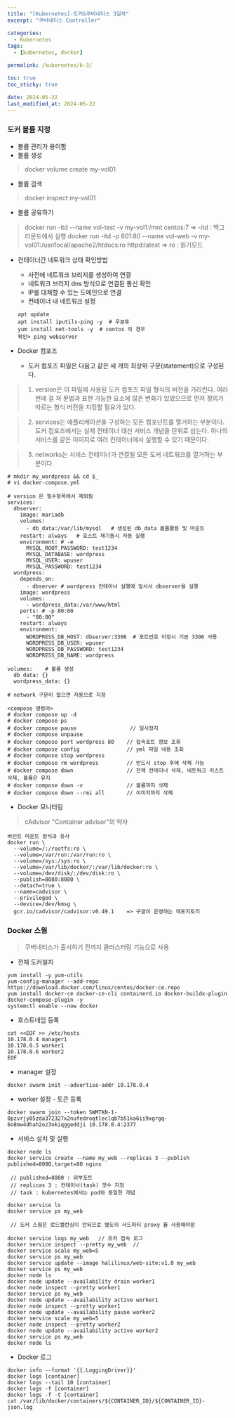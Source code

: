 ```yaml
---
title: "[Kubernetes]-도커&쿠버네티스 3일차"
excerpt: "쿠버네티스 Controller"

categories:
  - Kubernetes
tags:
  - [kubernetes, docker]

permalink: /kubernetes/k-3/

toc: true
toc_sticky: true

date: 2024-05-22
last_modified_at: 2024-05-22
---
```


### 도커 볼륨 지정

- 볼륨 관리가 용이함
- 볼륨 생성

> docker volume create my-vol01

- 볼륨 검색

> docker inspect my-vol01

- 볼륨 공유하기

> docker run -itd --name vol-test -v my-vol1:/mnt centos:7
>  => -itd : 백그라운드에서 실행
> docker run -itd -p 801:80 --name vol-web -v my-vol01:/usr/local/apache2/htdocs:ro httpd:latest
>  => ro : 읽기모드  

- 컨테이너간 네트워크 상태 확인방법
  - 사전에 네트워크 브리지를 생성하여 연결
  - 네트워크 브리지 dns 방식으로 연결된 통신 확인
  - IP를 대체할 수 있는 도메인으로 연결
  - 컨테이너 내 네트워크 설정
  ```
  apt update
  apt install iputils-ping -y  # 우분투
  yum install net-tools -y  # centos 의 경우
  확인> ping webserver 
  ```
   
- Docker 컴포즈
  - 도커 컴포즈 파일은 다음고 같은 세 개의 최상위 구문(statement)으로 구성된다.

> 1) version은 이 파일에 사용된 도커 컴포즈 파일 형식의 버전을 가리킨다. 여러 번에 걸 쳐 문법과 표현 가능한 요소에 많은 변화가 있었으므로 먼저 정의가 따르는 형식 버전을 지정할 필요가 있다.

> 2) services는 애플리케이션을 구성하는 모든 컴포넌트를 열거하는 부분이다. 도커 컴포즈에서는 실제 컨테이너 대신 서비스 개념을 단위로 삼는다. 하나의 서비스를 같은 이미지로 여러 컨테이너에서 실행할 수 있기 때문이다.

> 3) networks는 서비스 컨테이너가 연결될 모든 도커 네트워크를 열거하는 부분이다.

```
# mkdir my_wordpress && cd $_
# vi docker-compose.yml

# version 은 필수항목에서 제외됨
services:
  dbserver:
    image: mariadb
    volumes:
      - db_data:/var/lib/mysql   # 생성된 db_data 볼륨활용 및 마운트
    restart: always   # 호스트 재기동시 자동 실행
    environment: # -e
      MYSQL_ROOT_PASSWORD: test1234
      MYSQL_DATABASE: wordpress
      MYSQL_USER: wpuser
      MYSQL_PASSWORD: test1234
  wordpress:
    depends_on:
      - dbserver # wordpress 컨테이너 실행에 앞서서 dbserver을 실행
    image: wordpress
    volumes:
      - wordpress_data:/var/www/html
    ports: # -p 80:80
      - "80:80"
    restart: always
    environment:
      WORDPRESS_DB_HOST: dbserver:3306  # 포트번호 미정시 기본 3306 사용
      WORDPRESS_DB_USER: wpuser
      WORDPRESS_DB_PASSWORD: test1234
      WORDPRESS_DB_NAME: wordpress

volumes:    # 볼륨 생성
  db_data: {}
  wordpress_data: {}

# network 구문이 없으면 자동으로 지정

<compose 명령어>
# docker compose up -d
# docker compose ps
# docker compose pause                 // 일시정지
# docker compose unpause
# docker compose port wordpress 80    // 접속포트 정보 조회
# docker compose config               // yml 파일 내용 조회
# docker compose stop wordpress       
# docker compose rm wordpress         // 반드시 stop 후에 삭제 가능
# docker compose down                 // 전체 컨테이너 삭제, 네트워크 리스트 삭제, 볼륨은 유지
# docker compose down -v              // 볼륨까지 삭제
# docker compose down --rmi all       // 이미지까지 삭제

```

- Docker 모니터링

> cAdvisor "Container advisor"의 약자

```
바인트 마운트 방식과 유사
docker run \
  --volume=/:/rootfs:ro \
  --volume=/var/run:/var/run:ro \
  --volume=/sys:/sys:ro \
  --volume=/var/lib/docker/:/var/lib/docker:ro \
  --volume=/dev/disk/:/dev/disk:ro \
  --publish=8080:8080 \
  --detach=true \
  --name=cadvisor \
  --privileged \
  --device=/dev/kmsg \
  gcr.io/cadvisor/cadvisor:v0.49.1    => 구글이 운영하는 레포지토리

```

### Docker 스웜

> 쿠버네티스가 출시하기 전까지 클러스터링 기능으로 사용

- 전체 도커설치

```
yum install -y yum-utils
yum-config-manager --add-repo https://download.docker.com/linux/centos/docker-ce.repo
yum install docker-ce docker-ce-cli containerd.io docker-buildx-plugin docker-compose-plugin -y
systemctl enable --now docker
```

- 호스트네임 등록

```
cat <<EOF >> /etc/hosts
10.178.0.4 manager1
10.178.0.5 worker1
10.178.0.6 worker2
EOF
```

- manager 설정

```
docker swarm init --advertise-addr 10.178.0.4
```

- worker 설정 - 토큰 등록

```
docker swarm join --token SWMTKN-1-0pzvrjy05zda372327x2nufedroqtleclqb7b51ka6ii9xgrgq-6o8mw4dhah2oz3okiqggeddji 10.178.0.4:2377

```

- 서비스 설치 및 실행

```
docker node ls
docker service create --name my_web --replicas 3 --publish published=8080,target=80 nginx

 // published=8080 : 외부포트
 // replicas 3 : 컨테이너(task) 갯수 지정
 // task : kubernetes에서는 pod와 동일한 개념

docker service ls
docker service ps my_web

 // 도커 스웜은 로드밸런싱이 안되므로 별도의 서드파티 proxy 를 사용해야함

docker service logs my_web   // 유저 접속 로그
docker service inspect --pretty my_web  //
docker service scale my_web=5
docker service ps my_web
docker service update --image halilinux/web-site:v1.0 my_web
docker service ps my_web
docker node ls
docker node update --availability drain worker1
docker node inspect --pretty worker1
docker service ps my_web
docker node update --availability active worker1
docker node inspect --pretty worker1
docker node update --availability pause worker2
docker service scale my_web=5
docker node inspect --pretty worker2
docker node update --availability active worker2
docker service ps my_web
docker node ls

```



- Docker 로그

```
docker info --format '{{.LoggingDriver}}'
docker logs [container]
docker logs --tail 10 [container]
docker logs -f [container]
docker logs -f -t [container]
cat /var/lib/docker/containers/${CONTAINER_ID}/${CONTAINER_ID}-json.log

```

